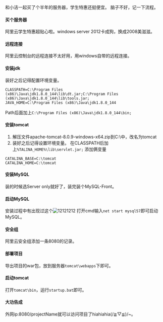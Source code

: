 和小洁一起买了个半年的服务器，学生特惠还挺便宜。
脑子不好，记一下流程。
<!--more-->

#### 买个服务器

阿里云学生特惠超贴心啦。windows server 2012卡成狗，换成2008美滋滋。

#### 远程连接

阿里云控制台的远程连接不太好用，用windows自带的远程连接。

#### 安装jdk

装好之后记得配置环境变量。
```
CLASSPATH=C:\Program Files (x86)\Java\jdk1.8.0_144\lib\dt.jar;C:\Program Files (x86)\Java\jdk1.8.0_144\lib\tools.jar;
JAVA_HOME=C:\Program Files (x86)\Java\jdk1.8.0_144
```
Path后面加上`C:\Program Files (x86)\Java\jdk1.8.0_144\bin;`

#### 安装tomcat

1. 解压文件apache-tomcat-8.0.9-windows-x64.zip到C:\中，改名为tomcat
2. 装好之后记得设置环境变量。
在CLASSPATH后加上`%TALINA_HOME%\lib\servlet.jar;`
添加俩变量
```
CATALINA_BASE=C:\tomcat
CATALINA_HOME=C:\tomcat
```

#### 安装MySQL

装的时候选Server only就好了，装完装个MySQL-Front。

#### 启动MySQL

安装过程中有出现过这个![12121212](https://user-images.githubusercontent.com/29684201/48275529-aa5d7b00-e480-11e8-87a3-39ab8d77b66d.PNG)
打开cmd输入`net start mysql57`即可启动MySQL。

#### 安全组

阿里云安全组添加一条8080的记录。

#### 部署项目

导出项目的war包，放到服务器`tomcat\webapps`下即可。

#### 启动tomcat

打开`tomcat\bin`，运行`startup.bat`即可。
#### 大功告成

外网ip:8080/projectName就可以访问项目了hiahiahia(/≧▽≦)/~。

